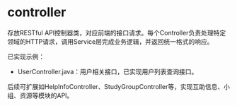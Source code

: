 # controller

存放RESTful API控制器类，对应前端的接口请求。每个Controller负责处理特定领域的HTTP请求，调用Service层完成业务逻辑，并返回统一格式的响应。

已实现示例：
- UserController.java：用户相关接口，已实现用户列表查询接口。

后续可扩展如HelpInfoController、StudyGroupController等，实现互助信息、小组、资源等模块的API。
